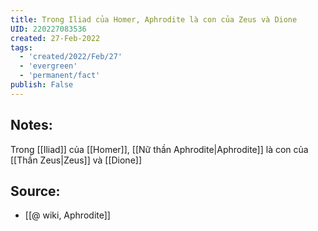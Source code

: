 ```yaml
---
title: Trong Iliad của Homer, Aphrodite là con của Zeus và Dione
UID: 220227083536
created: 27-Feb-2022
tags:
  - 'created/2022/Feb/27'
  - 'evergreen'
  - 'permanent/fact'
publish: False
---
```

## Notes:
Trong [[Iliad]] của [[Homer]], [[Nữ thần Aphrodite|Aphrodite]] là con của [[Thần Zeus|Zeus]] và [[Dione]]

## Source:
- [[@ wiki, Aphrodite]]
